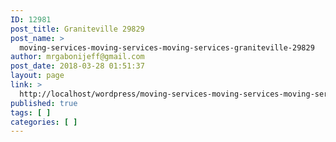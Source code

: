 ```yaml
---
ID: 12981
post_title: Graniteville 29829
post_name: >
  moving-services-moving-services-moving-services-graniteville-29829
author: mrgabonijeff@gmail.com
post_date: 2018-03-28 01:51:37
layout: page
link: >
  http://localhost/wordpress/moving-services-moving-services-moving-services-graniteville-29829/
published: true
tags: [ ]
categories: [ ]
---
```

